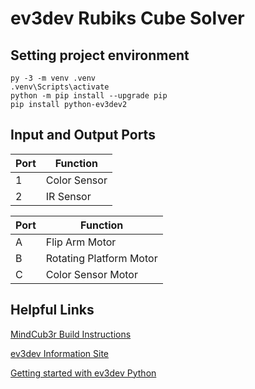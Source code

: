 # ev3dev Rubiks Cube Solver

## Setting project environment

    py -3 -m venv .venv
    .venv\Scripts\activate
    python -m pip install --upgrade pip
    pip install python-ev3dev2

## Input and Output Ports
| Port | Function |
|-|-|
| 1 | Color Sensor |
| 2 | IR Sensor |

| Port | Function |
|-|-|
| A | Flip Arm Motor |
| B | Rotating Platform Motor |
| C | Color Sensor Motor |

## Helpful Links
[MindCub3r Build Instructions](.README/MindCub3r-Ed-v1p1.pdf)

[ev3dev Information Site](https://www.ev3dev.org/)

[Getting started with ev3dev Python](https://github.com/ev3dev/ev3dev-lang-python)